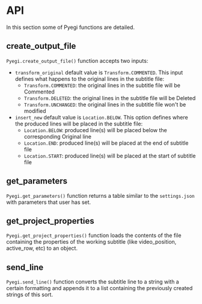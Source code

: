 # API

In this section some of Pyegi functions are detailed.

## create\_output\_file

`Pyegi.create_output_file()` function accepts two inputs:

* `transform_original` default value is `Transform.COMMENTED`. This input defines what happens to the original lines in the subtitle file:
  * `Transform.COMMENTED`: the original lines in the subtitle file will be Commented
  * `Transform.DELETED`: the original lines in the subtitle file will be Deleted
  * `Transform.UNCHANGED`: the original lines in the subtitle file won't be modified
* `insert_new` default value is `Location.BELOW`. This option defines where the produced lines will be placed in the subtitle file:
  * `Location.BELOW`: produced line(s) will be placed below the corresponding Original line
  * `Location.END`: produced line(s) will be placed at the end of subtitle file
  * `Location.START`: produced line(s) will be placed at the start of subtitle file

## get\_parameters

`Pyegi.get_parameters()` function returns a table similar to the `settings.json` with parameters that user has set.

## get\_project\_properties

`Pyegi.get_project_properties()` function loads the contents of the file containing the properties of the working subtitle (like video\_position, active\_row, etc) to an object.

## send\_line

`Pyegi.send_line()` function converts the subtitle line to a string with a certain formatting and appends it to a list containing the previously created strings of this sort.
